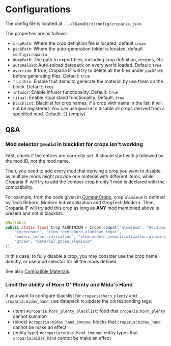 # Configurations

The config file is located at `.../{GameDir}/config/croparia.json`.

The properties are as follows:

- `cropPath`: Where the crop definition file is located, default `crops`
- `packPath`: Where the auto-generation folder is located, default `config/croparia`
- `dumpPath`: The path to export files, including crop definition, recipes, etc.
- `autoReload`: Auto-reload datapack on every world loaded. Default: `true`
- `override`: If true, Croparia IF will try to delete all the files under `packPath` before generating files. Default:
  `true`
- `fruitUse`: Enable fruit items to generate the material by use them on the block. Default: `true`
- `infusor`: Enable infusor functionality. Default: `true`
- `ritual`: Enable ritual stand functionality. Default: `true`
- `blacklist`: Blacklist for crop names, if a crop with name in the list, it will not be registered. You can use
  `@modid` to disable all crops derived from a specified mod. Default: `[]` (empty)

## Q&A

### Mod selector `@modid` in blacklist for crops isn't working

First, check if the entries are correctly set. It should start with `@` followed by the mod ID, not the mod name.

Then, you need to add every mod that deriving a crop you want to disable, as multiple mods might provide one material
with different items, while Croparia IF will try to add the compat-crop if only 1 mod is declared with the
compatibility.

For example, from the code given in [CompatCrops](../play/Compatible%20Materials.md), crop `aluminum` is defined by Tech Reborn, Modern Industrialization
and GregTech Modern. Then, Croparia IF will try add this crop as long as **ANY** mod mentioned above is present and not
in blacklist.

```java
@Nullable
public static final Crop ALUMINIUM = Crops.compat("aluminum", "#c:aluminum_ingots", 0xD9DCDC, 3, CropType.CROP, Map.of(
    "techreborn", "item.techreborn.aluminum_ingot",
    "modern_industrialization", "item.modern_industrialization.aluminum_ingot",
    "gtceu", "material.gtceu.aluminum"
));
```

In this case, to fully disable a crop, you may consider use the crop name directly, or use mod selector for all the mods
defined.

See also [Compatible Materials](../play/Compatible%20Materials.md).

### Limit the ability of Horn O' Plenty and Mida's Hand

If you want to configure blacklist for `croparia:horn_plenty` and `croparia:midas_hand`, use datapack to update the
corresponding tags:

- (item) `#croparia:horn_plenty_blacklist`: food that `croparia:horn_plenty` cannot summon
- (block) `#croparia:midas_hand_immune`: blocks that `croparia:midas_hand` cannot be make an effect
- (entity type) `#croparia:midas_hand_immune`: entity types that `croparia:midas_hand` cannot be make an effect